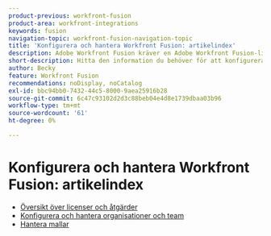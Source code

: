 ```yaml
---
product-previous: workfront-fusion
product-area: workfront-integrations
keywords: fusion
navigation-topic: workfront-fusion-navigation-topic
title: 'Konfigurera och hantera Workfront Fusion: artikelindex'
description: Adobe Workfront Fusion kräver en Adobe Workfront Fusion-licens förutom en Adobe Workfront-licens.
short-description: Hitta den information du behöver för att konfigurera och hantera Adone Workfront Fusion för din organisation.
author: Becky
feature: Workfront Fusion
recommendations: noDisplay, noCatalog
exl-id: bbc94bb0-7432-44c5-8000-9aea25916b28
source-git-commit: 6c47c93102d2d3c88beb04e4d8e1739dbaa03b96
workflow-type: tm+mt
source-wordcount: '61'
ht-degree: 0%

---
```


# Konfigurera och hantera Workfront Fusion: artikelindex

* [Översikt över licenser och åtgärder](/help/workfront-fusion/set-up-and-manage-workfront-fusion/licensing-operations-overview/licensing-operations-overviews.md)
* [Konfigurera och hantera organisationer och team](/help/workfront-fusion/set-up-and-manage-workfront-fusion/set-up-and-manage-orgs-and-teams/set-up-and-manage-orgs-and-teams.md)
* [Hantera mallar](/help/workfront-fusion/set-up-and-manage-workfront-fusion/manage-templates/manage-templates-toc.md)
